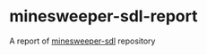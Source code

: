 # minesweeper-sdl-report

A report of [minesweeper-sdl](https://github.com/tunc2112/minesweeper-sdl) repository
